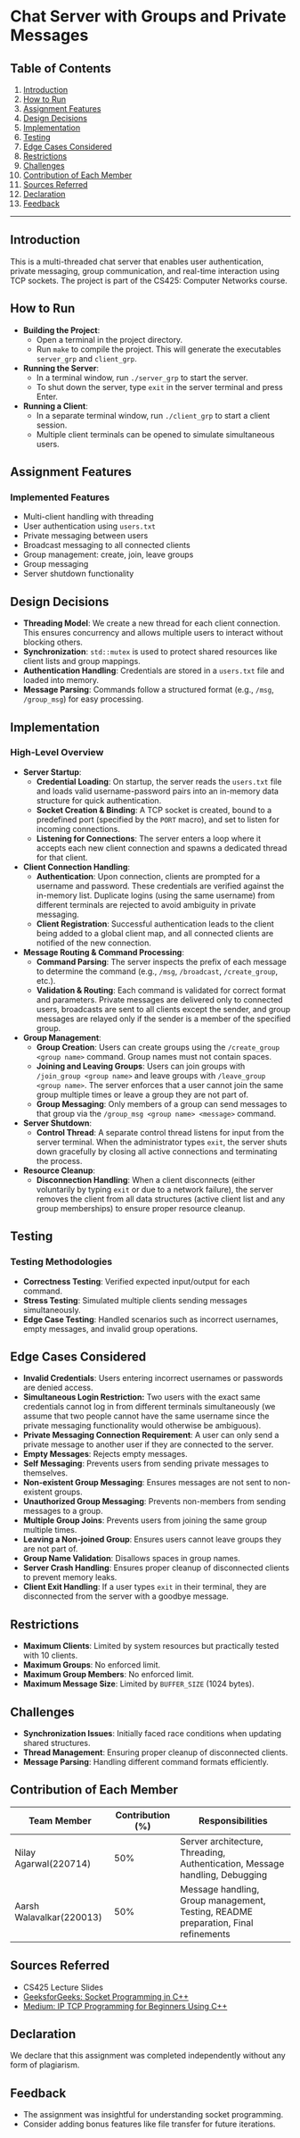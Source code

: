 # Chat Server with Groups and Private Messages

## Table of Contents

1. [Introduction](#introduction)
2. [How to Run](#how-to-run)
3. [Assignment Features](#assignment-features)
4. [Design Decisions](#design-decisions)
5. [Implementation](#implementation)
6. [Testing](#testing)
7. [Edge Cases Considered](#edge-cases-considered)
8. [Restrictions](#restrictions)
9. [Challenges](#challenges)
10. [Contribution of Each Member](#contribution-of-each-member)
11. [Sources Referred](#sources-referred)
12. [Declaration](#declaration)
13. [Feedback](#feedback)

---

## Introduction

This is a multi-threaded chat server that enables user authentication, private messaging, group communication, and real-time interaction using TCP sockets. The project is part of the CS425: Computer Networks course.

## How to Run

- **Building the Project**:
  - Open a terminal in the project directory.
  - Run `make` to compile the project. This will generate the executables `server_grp` and `client_grp`.
- **Running the Server**:
  - In a terminal window, run `./server_grp` to start the server.
  - To shut down the server, type `exit` in the server terminal and press Enter.
- **Running a Client**:
  - In a separate terminal window, run `./client_grp` to start a client session.
  - Multiple client terminals can be opened to simulate simultaneous users.

## Assignment Features

### Implemented Features

- Multi-client handling with threading
- User authentication using `users.txt`
- Private messaging between users
- Broadcast messaging to all connected clients
- Group management: create, join, leave groups
- Group messaging
- Server shutdown functionality

## Design Decisions

- **Threading Model**: We create a new thread for each client connection. This ensures concurrency and allows multiple users to interact without blocking others.
- **Synchronization**: `std::mutex` is used to protect shared resources like client lists and group mappings.
- **Authentication Handling**: Credentials are stored in a `users.txt` file and loaded into memory.
- **Message Parsing**: Commands follow a structured format (e.g., `/msg`, `/group_msg`) for easy processing.

## Implementation

### High-Level Overview

- **Server Startup**:
  - **Credential Loading**: On startup, the server reads the `users.txt` file and loads valid username-password pairs into an in-memory data structure for quick authentication.
  - **Socket Creation & Binding**: A TCP socket is created, bound to a predefined port (specified by the `PORT` macro), and set to listen for incoming connections.
  - **Listening for Connections**: The server enters a loop where it accepts each new client connection and spawns a dedicated thread for that client.
- **Client Connection Handling**:
  - **Authentication**: Upon connection, clients are prompted for a username and password. These credentials are verified against the in-memory list. Duplicate logins (using the same username) from different terminals are rejected to avoid ambiguity in private messaging.
  - **Client Registration**: Successful authentication leads to the client being added to a global client map, and all connected clients are notified of the new connection.
- **Message Routing & Command Processing**:
  - **Command Parsing**: The server inspects the prefix of each message to determine the command (e.g., `/msg`, `/broadcast`, `/create_group`, etc.).
  - **Validation & Routing**: Each command is validated for correct format and parameters. Private messages are delivered only to connected users, broadcasts are sent to all clients except the sender, and group messages are relayed only if the sender is a member of the specified group.
- **Group Management**:
  - **Group Creation**: Users can create groups using the `/create_group <group name>` command. Group names must not contain spaces.
  - **Joining and Leaving Groups**: Users can join groups with `/join_group <group name>` and leave groups with `/leave_group <group name>`. The server enforces that a user cannot join the same group multiple times or leave a group they are not part of.
  - **Group Messaging**: Only members of a group can send messages to that group via the `/group_msg <group name> <message>` command.
- **Server Shutdown**:
  - **Control Thread**: A separate control thread listens for input from the server terminal. When the administrator types `exit`, the server shuts down gracefully by closing all active connections and terminating the process.
- **Resource Cleanup**:
  - **Disconnection Handling**: When a client disconnects (either voluntarily by typing `exit` or due to a network failure), the server removes the client from all data structures (active client list and any group memberships) to ensure proper resource cleanup.

## Testing

### Testing Methodologies

- **Correctness Testing**: Verified expected input/output for each command.
- **Stress Testing**: Simulated multiple clients sending messages simultaneously.
- **Edge Case Testing**: Handled scenarios such as incorrect usernames, empty messages, and invalid group operations.

## Edge Cases Considered

- **Invalid Credentials**: Users entering incorrect usernames or passwords are denied access.
- **Simultaneous Login Restriction:** Two users with the exact same credentials cannot log in from different terminals simultaneously (we assume that two people cannot have the same username since the private messaging functionality would otherwise be ambiguous).
- **Private Messaging Connection Requirement**: A user can only send a private message to another user if they are connected to the server.
- **Empty Messages**: Rejects empty messages.
- **Self Messaging**: Prevents users from sending private messages to themselves.
- **Non-existent Group Messaging**: Ensures messages are not sent to non-existent groups.
- **Unauthorized Group Messaging**: Prevents non-members from sending messages to a group.
- **Multiple Group Joins**: Prevents users from joining the same group multiple times.
- **Leaving a Non-joined Group**: Ensures users cannot leave groups they are not part of.
- **Group Name Validation**: Disallows spaces in group names.
- **Server Crash Handling**: Ensures proper cleanup of disconnected clients to prevent memory leaks.
- **Client Exit Handling**: If a user types `exit` in their terminal, they are disconnected from the server with a goodbye message.

## Restrictions

- **Maximum Clients**: Limited by system resources but practically tested with 10 clients.
- **Maximum Groups**: No enforced limit.
- **Maximum Group Members**: No enforced limit.
- **Maximum Message Size**: Limited by `BUFFER_SIZE` (1024 bytes).

## Challenges

- **Synchronization Issues**: Initially faced race conditions when updating shared structures.
- **Thread Management**: Ensuring proper cleanup of disconnected clients.
- **Message Parsing**: Handling different command formats efficiently.

## Contribution of Each Member

| Team Member              | Contribution (%) | Responsibilities                                                                   |
| ------------------------ | ---------------- | ---------------------------------------------------------------------------------- |
| Nilay Agarwal(220714)    | 50%              | Server architecture, Threading, Authentication, Message handling, Debugging        |
| Aarsh Walavalkar(220013) | 50%              | Message handling, Group management, Testing, README preparation, Final refinements |

## Sources Referred

- CS425 Lecture Slides
- [GeeksforGeeks: Socket Programming in C++](https://www.geeksforgeeks.org/socket-programming-in-cpp/)
- [Medium: IP TCP Programming for Beginners Using C++](https://medium.com/@naseefcse/ip-tcp-programming-for-beginners-using-c-5bafb3788001)

## Declaration

We declare that this assignment was completed independently without any form of plagiarism.

## Feedback

- The assignment was insightful for understanding socket programming.
- Consider adding bonus features like file transfer for future iterations.
